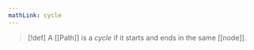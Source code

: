 ```yaml
---
mathLink: cycle
---
```

>[!def]
>A [[Path]] is a *cycle* if it starts and ends in the same [[node]].

